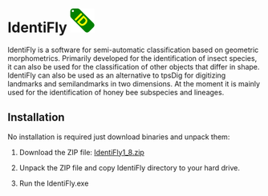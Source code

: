
<!-- README.md is generated from README.Rmd. Please edit that file -->

# IdentiFly ![](docs/README-identifly48.png)

<!-- badges: start -->
<!-- badges: end -->

IdentiFly is a software for semi-automatic classification based on
geometric morphometrics. Primarily developed for the identification of
insect species, it can also be used for the classification of other
objects that differ in shape. IdentiFly can also be used as an
alternative to tpsDig for digitizing landmarks and semilandmarks in two
dimensions. At the moment it is mainly used for the identification of
honey bee subspecies and lineages.

## Installation

No installation is required just download binaries and unpack them:

1.  Download the ZIP file:
    [IdentiFly1_8.zip](http://www.drawwing.org/files/IdentiFly1_8.zip)

2.  Unpack the ZIP file and copy IdentiFly directory to your hard drive.

3.  Run the IdentiFly.exe
